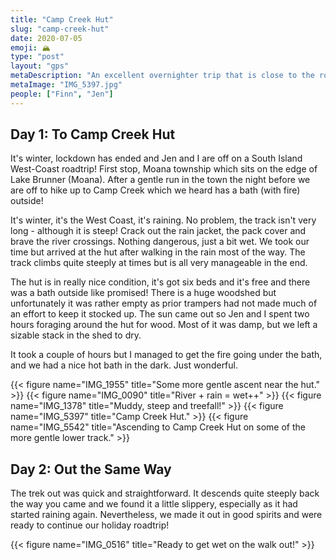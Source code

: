 ```yaml
---
title: "Camp Creek Hut"
slug: "camp-creek-hut"
date: 2020-07-05
emoji: 🏔
type: "post"
layout: "gps"
metaDescription: "An excellent overnighter trip that is close to the road-end. The hut is in good condition and has a bath with a fire outside!"
metaImage: "IMG_5397.jpg"
people: ["Finn", "Jen"]
---
```


## Day 1: To Camp Creek Hut

It's winter, lockdown has ended and Jen and I are off on a South Island West-Coast roadtrip! First stop, Moana township which sits on the edge of Lake Brunner (Moana). After a gentle run in the town the night before we are off to hike up to Camp Creek which we heard has a bath (with fire) outside!

It's winter, it's the West Coast, it's raining. No problem, the track isn't very long - although it is steep! Crack out the rain jacket, the pack cover and brave the river crossings. Nothing dangerous, just a bit wet. We took our time but arrived at the hut after walking in the rain most of the way. The track climbs quite steeply at times but is all very manageable in the end.

The hut is in really nice condition, it's got six beds and it's free and there was a bath outside like promised! There is a huge woodshed but unfortunately it was rather empty as prior trampers had not made much of an effort to keep it stocked up. The sun came out so Jen and I spent two hours foraging around the hut for wood. Most of it was damp, but we left a sizable stack in the shed to dry.

It took a couple of hours but I managed to get the fire going under the bath, and we had a nice hot bath in the dark. Just wonderful.

{{< figure name="IMG_1955" title="Some more gentle ascent near the hut." >}}
{{< figure name="IMG_0090" title="River + rain = wet++" >}}
{{< figure name="IMG_1378" title="Muddy, steep and treefall!" >}}
{{< figure name="IMG_5397" title="Camp Creek Hut." >}}
{{< figure name="IMG_5542" title="Ascending to Camp Creek Hut on some of the more gentle lower track." >}}


## Day 2: Out the Same Way

The trek out was quick and straightforward. It descends quite steeply back the way you came and we found it a little slippery, especially as it had started raining again. Nevertheless, we made it out in good spirits and were ready to continue our holiday roadtrip!

{{< figure name="IMG_0516" title="Ready to get wet on the walk out!" >}}
